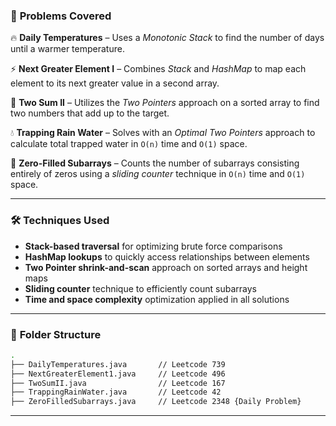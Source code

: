 ### 📌 **Problems Covered**

🔥 **Daily Temperatures** – Uses a *Monotonic Stack* to find the number of days until a warmer temperature.

⚡ **Next Greater Element I** – Combines *Stack* and *HashMap* to map each element to its next greater value in a second array.

🎯 **Two Sum II** – Utilizes the *Two Pointers* approach on a sorted array to find two numbers that add up to the target.

💧 **Trapping Rain Water** – Solves with an *Optimal Two Pointers* approach to calculate total trapped water in `O(n)` time and `O(1)` space.

🔢 **Zero-Filled Subarrays** – Counts the number of subarrays consisting entirely of zeros using a *sliding counter* technique in `O(n)` time and `O(1)` space.

---

### 🛠️ **Techniques Used**

* **Stack-based traversal** for optimizing brute force comparisons
* **HashMap lookups** to quickly access relationships between elements
* **Two Pointer shrink-and-scan** approach on sorted arrays and height maps
* **Sliding counter** technique to efficiently count subarrays
* **Time and space complexity** optimization applied in all solutions

---

### 📁 **Folder Structure**

```bash
.
├── DailyTemperatures.java       // Leetcode 739
├── NextGreaterElement1.java     // Leetcode 496
├── TwoSumII.java                // Leetcode 167
├── TrappingRainWater.java       // Leetcode 42
├── ZeroFilledSubarrays.java     // Leetcode 2348 {Daily Problem}
```

---

